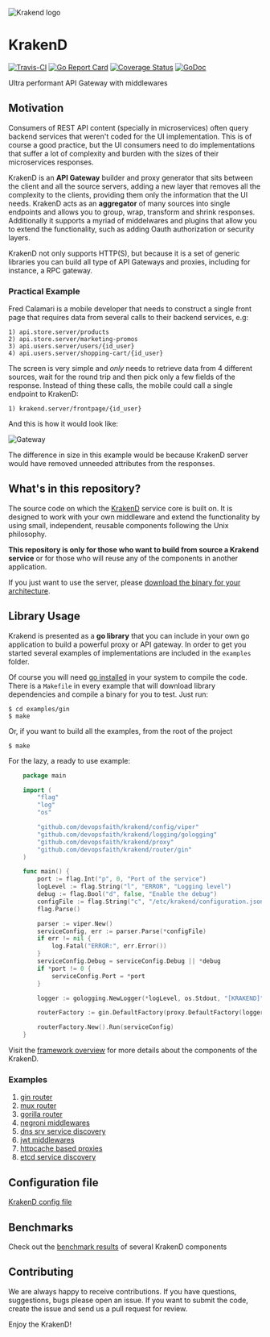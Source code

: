 ![Krakend logo](docs/images/krakend.png)

# KrakenD

[![Travis-CI](https://travis-ci.org/devopsfaith/krakend.svg?branch=master)](https://travis-ci.org/devopsfaith/krakend) [![Go Report Card](https://goreportcard.com/badge/github.com/devopsfaith/krakend)](https://goreportcard.com/report/github.com/devopsfaith/krakend) [![Coverage Status](https://coveralls.io/repos/github/devopsfaith/krakend/badge.svg?branch=master)](https://coveralls.io/github/devopsfaith/krakend?branch=master) [![GoDoc](https://godoc.org/github.com/devopsfaith/krakend?status.svg)](https://godoc.org/github.com/devopsfaith/krakend)

Ultra performant API Gateway with middlewares

## Motivation

Consumers of REST API content (specially in microservices) often query backend services that weren't coded for the UI implementation. This is of course a good practice, but the UI consumers need to do implementations that suffer a lot of complexity and burden with the sizes of their microservices responses.

KrakenD is an **API Gateway** builder and proxy generator that sits between the client and all the source servers, adding a new layer that removes all the complexity to the clients, providing them only the information that the UI needs. KrakenD acts as an **aggregator** of many sources into single endpoints and allows you to group, wrap, transform and shrink responses. Additionally it supports a myriad of middelwares and plugins that allow you to extend the functionality, such as adding Oauth authorization or security layers.

KrakenD not only supports HTTP(S), but because it is a set of generic libraries you can build all type of API Gateways and proxies, including for instance, a RPC gateway.

### Practical Example

Fred Calamari is a mobile developer that needs to construct a single front page that requires data from several calls to their backend services, e.g:

    1) api.store.server/products
    2) api.store.server/marketing-promos
    3) api.users.server/users/{id_user}
    4) api.users.server/shopping-cart/{id_user}

The screen is very simple and _only_ needs to retrieve data from 4 different sources, wait for the round trip and then pick only a few fields of the response. Instead of thing these calls, the mobile could call a single endpoint to KrakenD:

    1) krakend.server/frontpage/{id_user}

And this is how it would look like:

![Gateway](docs/images/krakend-gateway.png)

The difference in size in this example would be because KrakenD server would have removed unneeded attributes from the responses.

## What's in this repository?
The source code on which the [KrakenD](http://www.krakend.io) service core is built on. It is designed to work with your own middleware and extend the functionality by using small, independent, reusable components following the Unix philosophy.

**This repository is only for those who want to build from source a Krakend service** or for those who will reuse any of the components in another application.

If you just want to use the server, please [download the binary for your architecture](http://www.krakend.io/download).


## Library Usage
Krakend is presented as a **go library** that you can include in your own go application to build a powerful proxy or API gateway. In order to get you started several examples of implementations are included in the `examples` folder.

Of course you will need [go installed](https://golang.org/doc/install) in your system to compile the code.
There is a `Makefile` in every example that will download library dependencies and compile a binary for you to test. Just run:

    $ cd examples/gin
    $ make

Or, if you want to build all the examples, from the root of the project

    $ make

For the lazy, a ready to use example:

```go
    package main

    import (
        "flag"
        "log"
        "os"

        "github.com/devopsfaith/krakend/config/viper"
        "github.com/devopsfaith/krakend/logging/gologging"
        "github.com/devopsfaith/krakend/proxy"
        "github.com/devopsfaith/krakend/router/gin"
    )

    func main() {
        port := flag.Int("p", 0, "Port of the service")
        logLevel := flag.String("l", "ERROR", "Logging level")
        debug := flag.Bool("d", false, "Enable the debug")
        configFile := flag.String("c", "/etc/krakend/configuration.json", "Path to the configuration filename")
        flag.Parse()

        parser := viper.New()
        serviceConfig, err := parser.Parse(*configFile)
        if err != nil {
            log.Fatal("ERROR:", err.Error())
        }
        serviceConfig.Debug = serviceConfig.Debug || *debug
        if *port != 0 {
            serviceConfig.Port = *port
        }

        logger := gologging.NewLogger(*logLevel, os.Stdout, "[KRAKEND]")

        routerFactory := gin.DefaultFactory(proxy.DefaultFactory(logger), logger)

        routerFactory.New().Run(serviceConfig)
    }
```

Visit the [framework overview](/docs/OVERVIEW.md) for more details about the components of the KrakenD.

### Examples

1. [gin router](/examples/gin/)
2. [mux router](/examples/mux/)
3. [gorilla router](/examples/gorilla/)
4. [negroni middlewares](/examples/negroni/)
5. [dns srv service discovery](/examples/dns/)
6. [jwt middlewares](/examples/jwt/)
7. [httpcache based proxies](/examples/httpcache/)
8. [etcd service discovery](/examples/httpcache/)

## Configuration file

[KrakenD config file](/docs/CONFIG.md)

## Benchmarks

Check out the [benchmark results](/docs/BENCHMARKS.md) of several KrakenD components

## Contributing
We are always happy to receive contributions. If you have questions, suggestions, bugs please open an issue.
If you want to submit the code, create the issue and send us a pull request for review.

Enjoy the KrakenD!
